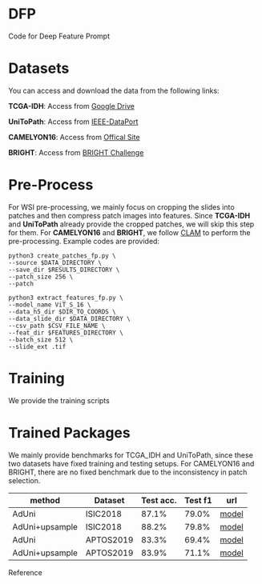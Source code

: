 # DFP
Code for Deep Feature Prompt

Datasets
====
You can access and download the data from the following links:

**TCGA-IDH**: Access from [Google Drive](https://drive.google.com/drive/folders/1jgTOKWLtPzsxLic51glabGZdc-4aTdmG?usp=sharing)

**UniToPath**: Access from [IEEE-DataPort](https://ieee-dataport.org/open-access/unitopatho)

**CAMELYON16**: Access from [Offical Site](https://camelyon16.grand-challenge.org/Data/)

**BRIGHT**: Access from [BRIGHT Challenge](https://www.synapse.org/Synapse:syn26480664/files/)

Pre-Process
====
For WSI pre-processing, we mainly focus on cropping the slides into patches and then compress patch images into features. Since **TCGA-IDH** and **UniToPath** already provide the cropped patches, we will skip this step for them. For **CAMELYON16** and **BRIGHT**, we follow [CLAM](https://github.com/mahmoodlab/CLAM) to perform the pre-processing. Example codes are provided:

```
python3 create_patches_fp.py \
--source $DATA_DIRECTORY \
--save_dir $RESULTS_DIRECTORY \
--patch_size 256 \
--patch 

python3 extract_features_fp.py \
--model_name ViT_S_16 \
--data_h5_dir $DIR_TO_COORDS \
--data_slide_dir $DATA_DIRECTORY \
--csv_path $CSV_FILE_NAME \
--feat_dir $FEATURES_DIRECTORY \
--batch_size 512 \
--slide_ext .tif
```

Training
====
We provide the training scripts


Trained Packages
====
We mainly provide benchmarks for TCGA_IDH and UniToPath, since these two datasets have fixed training and testing setups. For CAMELYON16 and BRIGHT, there are no fixed benchmark due to the inconsistency in patch selection. 

| method | Dataset | Test acc. | Test f1 | url |
|-------------------|-------------------|---------------------|--------------------|--------------------|
| AdUni | ISIC2018 | 87.1% | 79.0% | [model](https://drive.google.com/file/d/1XN-jyzkBCiYMGUYNHMj3hwusx6ROwh_G/view?usp=sharing) |
| AdUni+upsample | ISIC2018 | 88.2% | 79.8% | [model](https://drive.google.com/file/d/1BjjxmuvIn23ZuLye52U0V3Xf3Q5rAbYX/view?usp=sharing) | 
| AdUni | APTOS2019 | 83.3%  | 69.4%| [model](https://drive.google.com/file/d/13-mWo2_VHvU8CE5ObCQm7Y76m9VXLvus/view?usp=sharing) |
| AdUni+upsample | APTOS2019 | 83.9% | 71.1% | [model](https://drive.google.com/file/d/1ceGo_NYSqmp4jdTWg-GWjnDNpTxnvdp7/view?usp=sharing) | 

Reference
